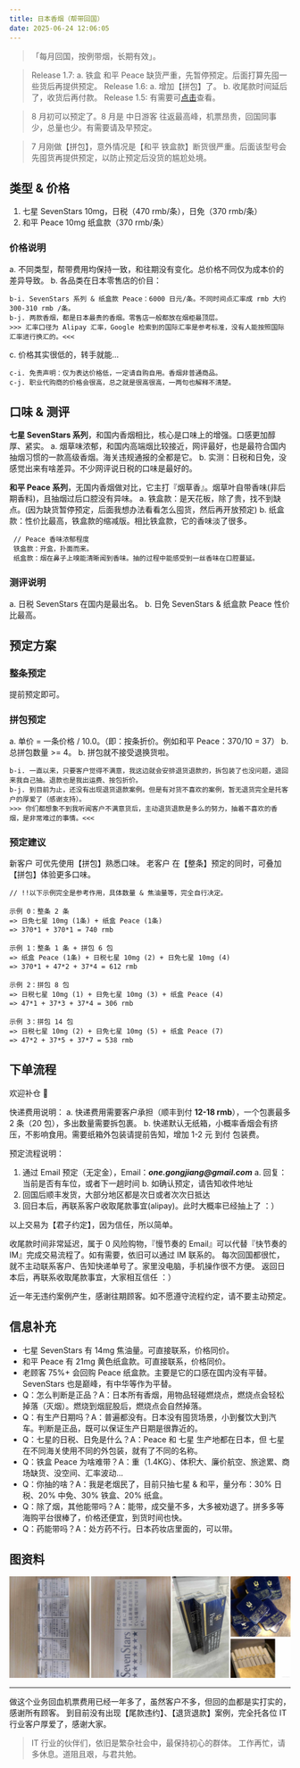 ```yaml
---
title: 日本香烟（帮带回国）
date: 2025-06-24 12:06:05
---
```


> 「每月回国，按例带烟，长期有效」。

> Release 1.7: a. 铁盒 和平 Peace 缺货严重，先暂停预定。后面打算先囤一些货后再提供预定。
> Release 1.6: a. 增加【拼包】了。 b. 收尾款时间延后了，收货后再付款。
> Release 1.5: 有需要可[点击](https://www.yigegongjiang.com/cigarette/v1-5)查看。

> 8 月初可以预定了。8 月是 中日游客 往返最高峰，机票昂贵，回国同事少，总量也少。有需要请及早预定。

> 7 月刚做【拼包】，意外情况是【和平 铁盒款】断货很严重。后面该型号会先囤货再提供预定，以防止预定后没货的尴尬处境。

## 类型 & 价格

1. 七星 SevenStars 10mg，日税（470 rmb/条），日免（370 rmb/条）
2. 和平 Peace 10mg 纸盒款（370 rmb/条）

### 价格说明

a. 不同类型，帮带费用均保持一致，和往期没有变化。总价格不同仅为成本价的差异导致。
b. 各品类在日本零售店的价目：

    b-i. SevenStars 系列 & 纸盒款 Peace：6000 日元/条。不同时间点汇率成 rmb 大约 300-310 rmb /条。
    b-j. 两款香烟，都是日本最贵的香烟。零售店一般都放在烟柜最顶层。
    >>> 汇率口径为 Alipay 汇率，Google 检索到的国际汇率是参考标准，没有人能按照国际汇率进行换汇的。<<<

c. 价格其实很低的，转手就能...

    c-i. 免责声明：仅为表达价格低，一定请自购自用。香烟非普通商品。
    c-j. 职业代购商的价格会很高，总之就是很高很高，一两句也解释不清楚。

## 口味 & 测评

**七星 SevenStars 系列**，和国内香烟相比，核心是口味上的增强。口感更加醇厚、紧实。
a. 烟草味浓郁，和国内高端烟比较接近，网评最好，也是最符合国内抽烟习惯的一款高级香烟。海关违规通报的全都是它。
b. 实测：日税和日免，没感觉出来有啥差异。不少网评说日税的口味是最好的。

**和平 Peace 系列**，无国内香烟做对比，它主打『烟草香』。烟草叶自带香味(非后期香料)，且抽烟过后口腔没有异味。
a. 铁盒款：是天花板，除了贵，找不到缺点。(因为缺货暂停预定，后面我想办法看看怎么囤货，然后再开放预定)
b. 纸盒款：性价比最高，铁盒款的缩减版。相比铁盒款，它的香味淡了很多。

     // Peace 香味浓郁程度
     铁盒款：开盒，扑面而来。
     纸盒款：烟在鼻子上嗅能清晰闻到香味。抽的过程中能感受到一丝香味在口腔蔓延。

### 测评说明

a. 日税 SevenStars 在国内是最出名。
b. 日免 SevenStars & 纸盒款 Peace 性价比最高。

## 预定方案

### 整条预定

提前预定即可。

### 拼包预定

a. 单价 = 一条价格 / 10.0。（即：按条折价。例如和平 Peace：370/10 = 37）
b. 总拼包数量 >= 4。
b. 拼包就不接受退换货啦。

    b-i. 一直以来，只要客户觉得不满意，我这边就会安排退货退款的，拆包装了也没问题，退回来我自己抽。退款也是我出运费、按包折价。
    b-j. 到目前为止，还没有出现退货退款案例。但是有对货不喜欢的案例，暂无退货完全是托客户的厚爱了（感谢支持）。
    >>> 你们都想象不到我听闻客户不满意货后，主动退货退款是多么的努力，抽着不喜欢的香烟，是非常难过的事情。<<<

### 预定建议

新客户 可优先使用【拼包】熟悉口味。
老客户 在【整条】预定的同时，可叠加【拼包】体验更多口味。

    // !!以下示例完全是参考作用，具体数量 & 焦油量等，完全自行决定。

    示例 0：整条 2 条
    => 日免七星 10mg (1条) + 纸盒 Peace (1条)
    => 370*1 + 370*1 = 740 rmb

    示例 1：整条 1 条 + 拼包 6 包
    => 纸盒 Peace (1条) + 日税七星 10mg (2) + 日免七星 10mg (4)
    => 370*1 + 47*2 + 37*4 = 612 rmb

    示例 2：拼包 8 包
    => 日税七星 10mg (1) + 日免七星 10mg (3) + 纸盒 Peace (4)
    => 47*1 + 37*3 + 37*4 = 306 rmb

    示例 3：拼包 14 包
    => 日税七星 10mg (2) + 日免七星 10mg (5) + 纸盒 Peace (7)
    => 47*2 + 37*5 + 37*7 = 538 rmb

## 下单流程

欢迎补仓 🌹

快递费用说明：
a. 快递费用需要客户承担（顺丰到付 **12-18 rmb**），一个包裹最多 2 条（20 包），多出数量需要拆包裹。
b. 快递默认无纸箱，小概率香烟会有挤压，不影响食用。需要纸箱外包装请提前告知，增加 1-2 元 到付 包装费。

预定流程说明：

1. 通过 Email 预定（无定金），Email：<strong><em>one.gongjiang&#64;gmail.com</em></strong>
   a. 回复：当前是否有车位，或者下一趟时间
   b. 如确认预定，请告知收件地址
2. 回国后顺丰发货，大部分地区都是次日或者次次日抵达
3. 回日本后，再联系客户收取尾款事宜(alipay)。此时大概率已经抽上了 ：）

以上交易为【君子约定】，因为信任，所以简单。

收尾款时间非常延迟，属于 0 风险购物，『慢节奏的 Email』可以代替『快节奏的 IM』完成交易流程了。如有需要，依旧可以通过 IM 联系的。
每次回国都很忙，就不主动联系客户、告知快递单号了。家里没电脑，手机操作很不方便。
返回日本后，再联系收取尾款事宜，大家相互信任 ：）

近一年无违约案例产生，感谢往期顾客。如不愿遵守流程约定，请不要主动预定。

## 信息补充

- 七星 SevenStars 有 14mg 焦油量。可直接联系，价格同价。
- 和平 Peace 有 21mg 黄色纸盒款。可直接联系，价格同价。
- 老顾客 75%+ 会回购 Peace 纸盒款。主要是它的口感在国内没有平替。SevenStars 也是巅峰，有中华等作为平替。
- Q：怎么判断是正品？A：日本所有香烟，用物品轻碰燃烧点，燃烧点会轻松掉落（灭烟）。燃烧到烟屁股后，燃烧点会自然掉落。
- Q：有生产日期吗？A：普遍都没有。日本没有囤货场景，小到餐饮大到汽车。判断是正品，既可以保证生产日期是很靠近的。
- Q：七星的日税、日免是什么？A：Peace 和 七星 生产地都在日本，但 七星 在不同海关使用不同的外包装，就有了不同的名称。
- Q：铁盒 Peace 为啥难带？A：重（1.4KG）、体积大、廉价航空、旅途累、商场缺货、没空间、汇率波动...
- Q：你抽的啥？A：我是老烟民了，目前只抽七星 & 和平，量分布：30% 日税、20% 中免、30% 铁盒、20% 纸盒。
- Q：除了烟，其他能带吗？A：能带，成交量不多，大多被劝退了。拼多多等海购平台很棒了，价格还便宜，到货时间也快。
- Q：药能带吗？A：处方药不行。日本药妆店里面的，可以带。

## 图资料

![](https://raw.githubusercontent.com/yigegongjiang/image_space/main/blog_img/20250625111830739.jpg)

---

做这个业务回血机票费用已经一年多了，虽然客户不多，但回的血都是实打实的，感谢所有顾客。
到目前没有出现【尾款违约】、【退货退款】案例，完全托各位 IT 行业客户厚爱了，感谢大家。

> IT 行业的伙伴们，依旧是繁杂社会中，最保持初心的群体。
> 工作再忙，请多休息。道阻且艰，与君共勉。
